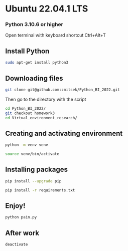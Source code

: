 #  Ubuntu 22.04.1 LTS

### Python 3.10.6 or higher

 Open terminal with keyboard shortcut  Ctrl+Alt+T

## Install Python

```sh
sudo apt-get install python3
```

## Downloading files
```sh
git clone git@github.com:zmitsek/Python_BI_2022.git
```
Then go to the directory with the script
```sh
cd Python_BI_2022/
git checkout homework3
cd Virtual_environment_research/
```

## Creating and activating environment
```sh
python -m venv venv
```
```sh
source venv/bin/activate
```

## Installing packages
```sh
pip install --upgrade pip
```
```sh
pip install -r requirements.txt
```


## Enjoy!
```sh
python pain.py
```
## After work
```sh
deactivate
```
